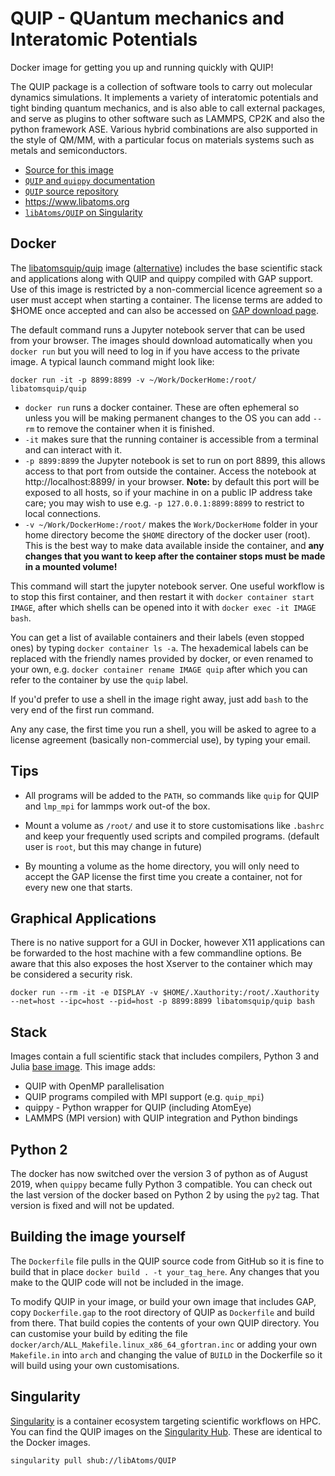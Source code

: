QUIP - QUantum mechanics and Interatomic Potentials
===================================================

Docker image for getting you up and running quickly with QUIP!

The QUIP package is a collection of software tools to carry out
molecular dynamics simulations. It implements a variety of
interatomic potentials and tight binding quantum mechanics, and
is also able to call external packages, and serve as plugins to
other software such as LAMMPS, CP2K and also the python framework
ASE. Various hybrid combinations are also supported in the style
of QM/MM, with a particular focus on materials systems such as
metals and semiconductors.

 - [Source for this image](https://github.com/libAtoms/QUIP/tree/public/docker)
 - [``QUIP`` and ``quippy`` documentation](http://libatoms.github.io/QUIP/)
 - [``QUIP`` source repository](https://github.com/libAtoms/QUIP)
 - https://www.libatoms.org
 - [``libAtoms/QUIP`` on Singularity](https://singularity-hub.org/collections/346/)

Docker
------

 The [libatomsquip/quip](https://hub.docker.com/r/libatomsquip/quip/) image
   ([alternative](https://store.docker.com/community/images/libatomsquip/quip))
   includes the base scientific stack and applications along with QUIP and
   quippy compiled with GAP support. Use of this image is restricted by a
   non-commercial licence agreement so a user must accept when starting
   a container. The license terms are added to $HOME once accepted and can
   also be accessed on [GAP download page](http://www.libatoms.org/gap/gap_download.html).
 

The default command runs a Jupyter notebook server that can be used from
your browser. The images should download automatically when you ``docker run``
but you will need to log in if you have access to the private image.
A typical launch command might look like:

```
docker run -it -p 8899:8899 -v ~/Work/DockerHome:/root/ libatomsquip/quip
```

 - ``docker run`` runs a docker container. These are often ephemeral so unless
   you will be making permanent changes to the OS you can add ``--rm`` to
   remove the container when it is finished.
 - ``-it`` makes sure that the running container is accessible from a terminal
   and can interact with it.
 - ``-p 8899:8899`` the Jupyter notebook is set to run on port 8899, this
   allows access to that port from outside the container. Access the notebook
   at http://localhost:8899/ in your browser. **Note:** by default this
   port will be exposed to all hosts, so if your machine in on a public IP
   address take care; you may wish to use e.g. ``-p 127.0.0.1:8899:8899``
   to restrict to local connections.
 - ``-v ~/Work/DockerHome:/root/`` makes the ``Work/DockerHome`` folder in
   your home directory become the ``$HOME`` directory of the docker user
   (root). This is the best way to make data available inside the container,
   and **any changes that you want to keep after the container stops must be
   made in a mounted volume!**

This command will start the jupyter notebook server. One useful workflow is to
stop this first container, and then restart it with ``docker container start IMAGE``, 
after which shells can be opened into it with ``docker exec -it IMAGE bash``.  

You can get a list of available containers and their labels (even stopped ones) 
by typing ``docker container ls -a``. The hexademical labels can be replaced 
with the friendly names provided by docker, or even renamed to your own, 
e.g. ``docker container rename IMAGE quip`` after which you can refer to 
the container by use the ``quip`` label. 

If you'd prefer to use a shell in the image right away, just add ``bash`` to the very end
of the first run command. 

Any any case, the first time you run a shell, you will be asked to agree to a license agreement 
(basically non-commercial use), by typing your email. 

Tips
----

 - All programs will be added to the ``PATH``, so commands like ``quip`` for
   QUIP and ``lmp_mpi`` for lammps work out-of the box.

 - Mount a volume as ``/root/`` and use it to store customisations like
   ``.bashrc`` and keep your frequently used scripts and compiled programs.
   (default user is ``root``, but this may change in future)

 - By mounting a volume as the home directory, you will only need to accept the
   GAP license the first time you create a container, not for every new one
   that starts.

Graphical Applications
----------------------

There is no native support for a GUI in Docker, however X11 applications can
be forwarded to the host machine with a few commandline options. Be aware that
this also exposes the host Xserver to the container which may be considered
a security risk.

```
docker run --rm -it -e DISPLAY -v $HOME/.Xauthority:/root/.Xauthority --net=host --ipc=host --pid=host -p 8899:8899 libatomsquip/quip bash 
```


Stack
-----

Images contain a full scientific stack that includes compilers, Python 3
and Julia [base image](https://github.com/libAtoms/docker-quip-base).
This image adds:

 - QUIP with OpenMP parallelisation
 - QUIP programs compiled with MPI support (e.g. ``quip_mpi``)
 - quippy - Python wrapper for QUIP (including AtomEye)
 - LAMMPS (MPI version) with QUIP integration and Python bindings


Python 2
--------

The docker has now switched over the version 3 of python as of August 2019, when
``quippy`` became fully Python 3 compatible. You can check out the last version
of the docker based on Python 2 by using the ``py2`` tag. That version is fixed 
and will not be updated. 

Building the image yourself
---------------------------

The ``Dockerfile`` file pulls in the QUIP source code from GitHub so it
is fine to build that in place ``docker build . -t your_tag_here``. Any
changes that you make to the QUIP code will not be included in the image.

To modify QUIP in your image, or build your own image that includes GAP,
copy ``Dockerfile.gap`` to the root directory of QUIP as ``Dockerfile``
and build from there. That build copies the contents of your own QUIP
directory. You can customise your build by editing the file 
``docker/arch/ALL_Makefile.linux_x86_64_gfortran.inc`` or adding your own
``Makefile.in`` into ``arch`` and changing the value of ``BUILD`` in the
Dockerfile so it will build using your own customisations.


Singularity
-----------

[Singularity](http://singularity.lbl.gov) is a container ecosystem targeting
scientific workflows on HPC. You can find the QUIP images on the
[Singularity Hub](https://singularity-hub.org/collections/346/). These are
identical to the Docker images.

```
singularity pull shub://libAtoms/QUIP
```

